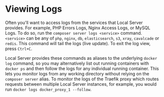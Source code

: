 # Viewing Logs

Often you'll want to access logs from the services that Local Server provides. For example, PHP Errors Logs, Nginx Access Logs, or MySQL Logs. To do so, run the `composer server logs <service>` command. `<service>` can be any of `php`, `nginx`, `db`, `elasticsearch`, `s3`, `xray`, `cavalcade` or `redis`. This command will tail the logs (live update). To exit the log view, press `Ctrl+C`.

Local Server provides these commands as aliases to the underlying `docker log` command, so you may alternatively list out running containers with `docker ps` and then follow the logs for any individual running container. This lets you monitor logs from any working directory without relying on the `composer server` alias. To monitor the logs of the Traefik proxy which routes requests between multiple Local Server instances, for example, you would run `docker logs docker_proxy_1 --follow`.
